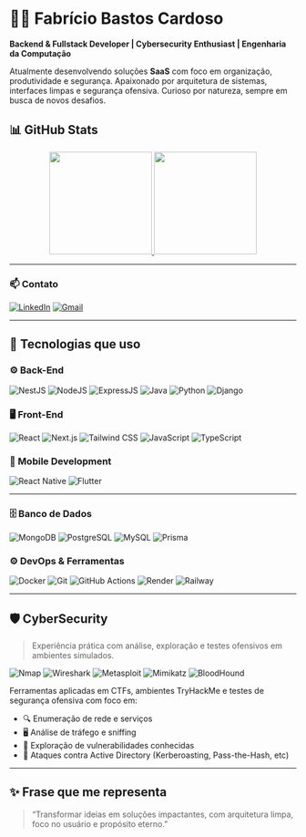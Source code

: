 # 👨‍💻 Fabrício Bastos Cardoso

**Backend & Fullstack Developer | Cybersecurity Enthusiast | Engenharia da Computação**

Atualmente desenvolvendo soluções **SaaS** com foco em organização, produtividade e segurança. Apaixonado por arquitetura de sistemas, interfaces limpas e segurança ofensiva. Curioso por natureza, sempre em busca de novos desafios.

## 📊 GitHub Stats

<div align="center">
  <a href="https://github.com/FabCode100">
    <img height="180em" src="https://github-readme-stats.vercel.app/api?username=FabCode100&show_icons=true&theme=dark&hide_border=true" />
    <img height="180em" src="https://github-readme-stats.vercel.app/api/top-langs/?username=FabCode100&layout=compact&theme=dark&hide_border=true"/>
  </a>
</div>

---

### 📫 Contato

[![LinkedIn](https://img.shields.io/badge/LinkedIn-0A66C2?style=for-the-badge&logo=LinkedIn&logoColor=white)](https://www.linkedin.com/in/fabricio-bastos-cardoso-a1837525b/)
[![Gmail](https://img.shields.io/badge/Gmail-EA4335?style=for-the-badge&logo=Gmail&logoColor=white)](mailto:fabriciobc47@gmail.com)

---

## 🚀 Tecnologias que uso

### ⚙️ Back-End

![NestJS](https://img.shields.io/badge/NestJS-E0234E?style=for-the-badge&logo=nestjs&logoColor=white)
![NodeJS](https://img.shields.io/badge/Node.js-339933?style=for-the-badge&logo=node.js&logoColor=white)
![ExpressJS](https://img.shields.io/badge/Express-000000?style=for-the-badge&logo=express&logoColor=white)
![Java](https://img.shields.io/badge/Java-ED8B00?style=for-the-badge&logo=java&logoColor=white)
![Python](https://img.shields.io/badge/Python-3776AB?style=for-the-badge&logo=python&logoColor=white)
![Django](https://img.shields.io/badge/Django-092E20?style=for-the-badge&logo=django&logoColor=white)

### 🖥️ Front-End

![React](https://img.shields.io/badge/React-61DAFB?style=for-the-badge&logo=react&logoColor=black)
![Next.js](https://img.shields.io/badge/Next.js-000000?style=for-the-badge&logo=next.js&logoColor=white)
![Tailwind CSS](https://img.shields.io/badge/Tailwind_CSS-06B6D4?style=for-the-badge&logo=tailwindcss&logoColor=white)
![JavaScript](https://img.shields.io/badge/JavaScript-F7DF1E?style=for-the-badge&logo=javascript&logoColor=black)
![TypeScript](https://img.shields.io/badge/TypeScript-3178C6?style=for-the-badge&logo=typescript&logoColor=white)

### 📱 Mobile Development

![React Native](https://img.shields.io/badge/React_Native-20232A?style=for-the-badge&logo=react&logoColor=61DAFB)
![Flutter](https://img.shields.io/badge/Flutter-02569B?style=for-the-badge&logo=flutter&logoColor=white)

---

### 🗄️ Banco de Dados

![MongoDB](https://img.shields.io/badge/MongoDB-47A248?style=for-the-badge&logo=mongodb&logoColor=white)
![PostgreSQL](https://img.shields.io/badge/PostgreSQL-336791?style=for-the-badge&logo=postgresql&logoColor=white)
![MySQL](https://img.shields.io/badge/MySQL-00758F?style=for-the-badge&logo=mysql&logoColor=white)
![Prisma](https://img.shields.io/badge/Prisma-2D3748?style=for-the-badge&logo=prisma&logoColor=white)

### ⚙️ DevOps & Ferramentas

![Docker](https://img.shields.io/badge/Docker-2496ED?style=for-the-badge&logo=docker&logoColor=white)
![Git](https://img.shields.io/badge/Git-F05032?style=for-the-badge&logo=git&logoColor=white)
![GitHub Actions](https://img.shields.io/badge/GitHub_Actions-2088FF?style=for-the-badge&logo=github-actions&logoColor=white)
![Render](https://img.shields.io/badge/Render-46E3B7?style=for-the-badge&logo=render&logoColor=black)
![Railway](https://img.shields.io/badge/Railway-0B0D0E?style=for-the-badge&logo=railway&logoColor=white)

---

## 🛡️ CyberSecurity

> Experiência prática com análise, exploração e testes ofensivos em ambientes simulados.

![Nmap](https://img.shields.io/badge/Nmap-0045AD?style=for-the-badge&logo=nmap&logoColor=white)
![Wireshark](https://img.shields.io/badge/Wireshark-1679A7?style=for-the-badge&logo=wireshark&logoColor=white)
![Metasploit](https://img.shields.io/badge/Metasploit-000000?style=for-the-badge&logo=metasploit&logoColor=white)
![Mimikatz](https://img.shields.io/badge/Mimikatz-A6192E?style=for-the-badge&logoColor=white)
![BloodHound](https://img.shields.io/badge/BloodHound-FF0000?style=for-the-badge&logo=neo4j&logoColor=white)

Ferramentas aplicadas em CTFs, ambientes TryHackMe e testes de segurança ofensiva com foco em:
- 🔍 Enumeração de rede e serviços
- 🖥️ Análise de tráfego e sniffing
- 🧪 Exploração de vulnerabilidades conhecidas
- 🔐 Ataques contra Active Directory (Kerberoasting, Pass-the-Hash, etc)

---

## ✨ Frase que me representa

> “Transformar ideias em soluções impactantes, com arquitetura limpa, foco no usuário e propósito eterno.”
